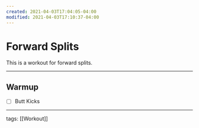 ```yaml
---
created: 2021-04-03T17:04:05-04:00
modified: 2021-04-03T17:10:37-04:00
---
```


# Forward Splits

This is a workout for forward splits.

---

## Warmup

- [ ] Butt Kicks
---

tags: [[Workout]]